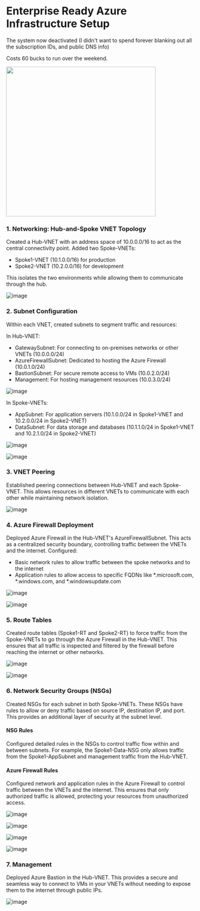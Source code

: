 # Enterprise Ready Azure Infrastructure Setup

The system now deactivated (I didn't want to spend forever blanking out all the subscription IDs, and public DNS info)

Costs 60 bucks to run over the weekend.

<img src="https://github.com/user-attachments/assets/834500a8-6bdb-4497-8b85-97de4b2cbebe" width="400">

### 1. Networking: Hub-and-Spoke VNET Topology

Created a Hub-VNET with an address space of 10.0.0.0/16 to act as the central connectivity point. Added two Spoke-VNETs:

- Spoke1-VNET (10.1.0.0/16) for production
- Spoke2-VNET (10.2.0.0/16) for development

This isolates the two environments while allowing them to communicate through the hub.

![image](https://github.com/user-attachments/assets/26eade83-27ae-401d-be4d-7f5e37d73916)

### 2. Subnet Configuration

Within each VNET, created subnets to segment traffic and resources:

In Hub-VNET:
- GatewaySubnet: For connecting to on-premises networks or other VNETs (10.0.0.0/24)
- AzureFirewallSubnet: Dedicated to hosting the Azure Firewall (10.0.1.0/24)
- BastionSubnet: For secure remote access to VMs (10.0.2.0/24)
- Management: For hosting management resources (10.0.3.0/24)

![image](https://github.com/user-attachments/assets/088789ba-413e-49c1-8470-20b96733fd30)

In Spoke-VNETs:
- AppSubnet: For application servers (10.1.0.0/24 in Spoke1-VNET and 10.2.0.0/24 in Spoke2-VNET)
- DataSubnet: For data storage and databases (10.1.1.0/24 in Spoke1-VNET and 10.2.1.0/24 in Spoke2-VNET)

![image](https://github.com/user-attachments/assets/72cf0fb5-833c-4bbf-a216-5fe499d74060)

![image](https://github.com/user-attachments/assets/9b5a0cf9-4987-4428-b85e-440eaa262361)

### 3. VNET Peering

Established peering connections between Hub-VNET and each Spoke-VNET. This allows resources in different VNETs to communicate with each other while maintaining network isolation.

![image](https://github.com/user-attachments/assets/7bbb3785-b43e-4f04-aeba-666e6c0d2da8)

### 4. Azure Firewall Deployment

Deployed Azure Firewall in the Hub-VNET's AzureFirewallSubnet. This acts as a centralized security boundary, controlling traffic between the VNETs and the internet. Configured:

- Basic network rules to allow traffic between the spoke networks and to the internet
- Application rules to allow access to specific FQDNs like *.microsoft.com, *.windows.com, and *.windowsupdate.com

![image](https://github.com/user-attachments/assets/614ce55e-42cf-4df8-979b-9047402dc56a)

![image](https://github.com/user-attachments/assets/758baa78-d58f-4071-9ea5-a462e9dd1de6)

### 5. Route Tables

Created route tables (Spoke1-RT and Spoke2-RT) to force traffic from the Spoke-VNETs to go through the Azure Firewall in the Hub-VNET. This ensures that all traffic is inspected and filtered by the firewall before reaching the internet or other networks.

![image](https://github.com/user-attachments/assets/e7dfcf7f-1060-44e4-b263-89753384440b)

![image](https://github.com/user-attachments/assets/17ad32bd-500b-49c3-9d48-1fb89f3dd0b3)

### 6. Network Security Groups (NSGs)

Created NSGs for each subnet in both Spoke-VNETs. These NSGs have rules to allow or deny traffic based on source IP, destination IP, and port. This provides an additional layer of security at the subnet level.

#### NSG Rules

Configured detailed rules in the NSGs to control traffic flow within and between subnets. For example, the Spoke1-Data-NSG only allows traffic from the Spoke1-AppSubnet and management traffic from the Hub-VNET.

#### Azure Firewall Rules

Configured network and application rules in the Azure Firewall to control traffic between the VNETs and the internet. This ensures that only authorized traffic is allowed, protecting your resources from unauthorized access.

![image](https://github.com/user-attachments/assets/75057bda-d60a-4b16-9e30-c88eafa21617)

![image](https://github.com/user-attachments/assets/4235b283-677f-46b7-80d7-8e44f82794e5)

![image](https://github.com/user-attachments/assets/a4a40a52-576e-4921-905c-85ffe858f1ed)

![image](https://github.com/user-attachments/assets/d5389bff-2ab3-4dd6-9060-4b7634bbf1a0)

### 7. Management

Deployed Azure Bastion in the Hub-VNET. This provides a secure and seamless way to connect to VMs in your VNETs without needing to expose them to the internet through public IPs.

![image](https://github.com/user-attachments/assets/177222af-55d1-4e75-bfab-587553120685)
